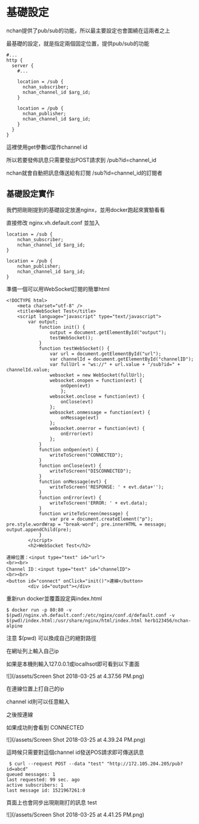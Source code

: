 # 基礎設定

nchan提供了pub/sub的功能，所以最主要設定也會圍繞在這兩者之上

最基礎的設定，就是指定兩個固定位置，提供pub/sub的功能

```
#...
http {  
  server {
    #...

    location = /sub {
      nchan_subscriber;
      nchan_channel_id $arg_id;
    }

    location = /pub {
      nchan_publisher;
      nchan_channel_id $arg_id;
    }
  }
}
```

這裡使用get參數id當作channel id

所以若要發佈訊息只需要發出POST請求到 /pub?id=channel\_id

nchan就會自動把訊息傳送給有訂閱 /sub?id=channel\_id的訂閱者

## 基礎設定實作

我們把剛剛提到的基礎設定放進nginx，並用docker跑起來實驗看看

直接修改 nginx.vh.default.conf 並加入

```
location = /sub {
    nchan_subscriber;
    nchan_channel_id $arg_id;
}

location = /pub {
    nchan_publisher;
    nchan_channel_id $arg_id;
}
```

準備一個可以用WebSocket訂閱的簡單html

```
<!DOCTYPE html>
    <meta charset="utf-8" />
    <title>WebSocket Test</title>
    <script language="javascript" type="text/javascript">
        var output;
            function init() {
                output = document.getElementById("output");
                testWebSocket();
            }
            function testWebSocket() {
                var url = document.getElementById("url");
                var channelId = document.getElementById("channelID");
                var fullUrl = "ws://" + url.value + "/sub?id=" + channelId.value;
                websocket = new WebSocket(fullUrl);
                websocket.onopen = function(evt) {
                    onOpen(evt)
                    };
                websocket.onclose = function(evt) {
                    onClose(evt)
                };
                websocket.onmessage = function(evt) {
                    onMessage(evt)
                };
                websocket.onerror = function(evt) {
                    onError(evt)
                };
            }
            function onOpen(evt) {
                writeToScreen("CONNECTED");
            }
            function onClose(evt) {
                writeToScreen("DISCONNECTED");
            }
            function onMessage(evt) {
                writeToScreen('RESPONSE: ' + evt.data+'');
            }
            function onError(evt) {
                writeToScreen('ERROR: ' + evt.data);
            }
            function writeToScreen(message) {
                var pre = document.createElement("p"); pre.style.wordWrap = "break-word"; pre.innerHTML = message; output.appendChild(pre);
            }
        </script>
        <h2>WebSocket Test</h2>

連線位置：<input type="text" id="url">
<br><br>
Channel ID：<input type="text" id="channelID">
<br><br>
<button id="connect" onClick="init()">連線</button>
        <div id="output"></div>
```

重新run docker並覆蓋設定與index.html

```
$ docker run -p 80:80 -v $(pwd)/nginx.vh.default.conf:/etc/nginx/conf.d/default.conf -v $(pwd)/index.html:/usr/share/nginx/html/index.html herb123456/nchan-alpine
```

注意 $\(pwd\) 可以換成自己的絕對路徑

在網址列上輸入自己ip

如果是本機則輸入127.0.0.1或localhsot即可看到以下畫面

![](/assets/Screen Shot 2018-03-25 at 4.37.56 PM.png)

在連線位置上打自己的ip

channel id則可以任意輸入

之後按連線

如果成功則會看到 CONNECTED

![](/assets/Screen Shot 2018-03-25 at 4.39.24 PM.png)

這時候只需要對這個channel id發送POS請求即可傳送訊息

```
 $ curl --request POST --data "test" "http://172.105.204.205/pub?id=abcd"
queued messages: 1
last requested: 99 sec. ago
active subscribers: 1
last message id: 1521967261:0
```

頁面上也會同步出現剛剛打的訊息 test

![](/assets/Screen Shot 2018-03-25 at 4.41.25 PM.png)

